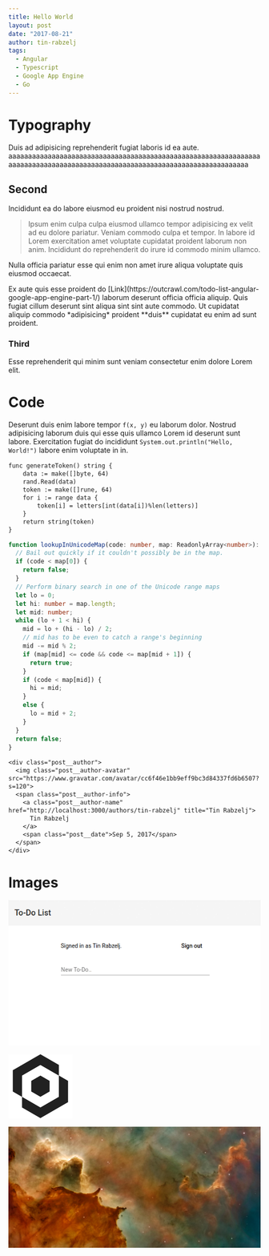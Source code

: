 ```yaml
---
title: Hello World
layout: post
date: "2017-08-21"
author: tin-rabzelj
tags:
  - Angular
  - Typescript
  - Google App Engine
  - Go
---
```


# Typography

Duis ad adipisicing reprehenderit fugiat laboris id ea aute. aaaaaaaaaaaaaaaaaaaaaaaaaaaaaaaaaaaaaaaaaaaaaaaaaaaaaaaaaaaaaaaaaaaaaaaaaaaaaaaaaaaaaaaaaaaaaaaaaaaaaaaaaaaaaaaaaaaaaaaaaaaaa

## Second

Incididunt ea do labore eiusmod eu proident nisi nostrud nostrud.

> Ipsum enim culpa culpa eiusmod ullamco tempor adipisicing ex velit ad eu dolore pariatur. Veniam commodo culpa et tempor. In labore id Lorem exercitation amet voluptate cupidatat proident laborum non anim. Incididunt do reprehenderit do irure id commodo minim ullamco.

Nulla officia pariatur esse qui enim non amet irure aliqua voluptate quis eiusmod occaecat.

<note>
Ex aute quis esse proident do [Link](https://outcrawl.com/todo-list-angular-google-app-engine-part-1/) laborum deserunt <https://outcrawl.com/todo-list-angular-google-app-engine-part-1/> officia officia aliquip. Quis fugiat cillum deserunt sint aliqua sint sint aute commodo. Ut cupidatat aliquip commodo *adipisicing* proident **duis** cupidatat eu enim ad sunt proident.
</note>

### Third

Esse reprehenderit qui minim sunt veniam consectetur enim dolore Lorem elit.

# Code

Deserunt duis enim labore tempor `f(x, y)` eu laborum dolor. Nostrud adipisicing laborum duis qui esse quis ullamco Lorem id deserunt sunt labore. Exercitation fugiat do incididunt `System.out.println("Hello, World!")` labore enim voluptate in in.

```go{1,5-7}
func generateToken() string {
	data := make([]byte, 64)
	rand.Read(data)
	token := make([]rune, 64)
	for i := range data {
		token[i] = letters[int(data[i])%len(letters)]
	}
	return string(token)
}
```

```typescript
function lookupInUnicodeMap(code: number, map: ReadonlyArray<number>): boolean {
  // Bail out quickly if it couldn't possibly be in the map.
  if (code < map[0]) {
    return false;
  }
  // Perform binary search in one of the Unicode range maps
  let lo = 0;
  let hi: number = map.length;
  let mid: number;
  while (lo + 1 < hi) {
    mid = lo + (hi - lo) / 2;
    // mid has to be even to catch a range's beginning
    mid -= mid % 2;
    if (map[mid] <= code && code <= map[mid + 1]) {
      return true;
    }
    if (code < map[mid]) {
      hi = mid;
    }
    else {
      lo = mid + 2;
    }
  }
  return false;
}
```

```html{4-6}
<div class="post__author">
  <img class="post__author-avatar" src="https://www.gravatar.com/avatar/cc6f46e1bb9eff9bc3d84337fd6b6507?s=120">
  <span class="post__author-info">
    <a class="post__author-name" href="http://localhost:3000/authors/tin-rabzelj" title="Tin Rabzelj">
      Tin Rabzelj
    </a>
    <span class="post__date">Sep 5, 2017</span>
  </span>
</div>
```

# Images

![Todo](todo.gif)

![Logo](logo.png)

![Space](space.jpg)
